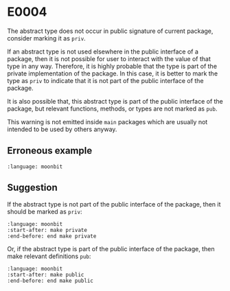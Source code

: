 # E0004

The abstract type does not occur in public signature of current package,
consider marking it as `priv`.

If an abstract type is not used elsewhere in the public interface of a package,
then it is not possible for user to interact with the value of that type in any
way. Therefore, it is highly probable that the type is part of the private
implementation of the package. In this case, it is better to mark the type as
`priv` to indicate that it is not part of the public interface of the package.

It is also possible that, this abstract type is part of the public interface of
the package, but relevant functions, methods, or types are not marked as `pub`.

This warning is not emitted inside `main` packages which are usually not
intended to be used by others anyway.

## Erroneous example

```{literalinclude} ./0004_error/top.mbt
:language: moonbit
```

## Suggestion

If the abstract type is not part of the public interface of the package, then it
should be marked as `priv`:

```{literalinclude} ./0004_fixed/top.mbt
:language: moonbit
:start-after: make private
:end-before: end make private
```

Or, if the abstract type is part of the public interface of the package, then
make relevant definitions `pub`:

```{literalinclude} ./0004_fixed/top.mbt
:language: moonbit
:start-after: make public
:end-before: end make public
```
